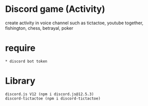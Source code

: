 # Discord game (Activity)
create activity in voice channel such as tictactoe, youtube together, fishington, chess, betrayal, poker
# require
    * discord bot token
# Library
```
discord.js V12 (npm i discord.js@12.5.3)
discord-tictactoe (npm i discord-tictactoe)
```